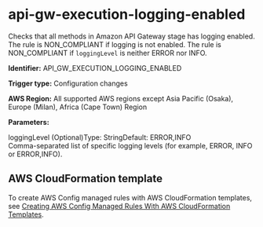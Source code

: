 # api\-gw\-execution\-logging\-enabled<a name="api-gw-execution-logging-enabled"></a>

Checks that all methods in Amazon API Gateway stage has logging enabled\. The rule is NON\_COMPLIANT if logging is not enabled\. The rule is NON\_COMPLIANT if `loggingLevel` is neither ERROR nor INFO\. 

**Identifier:** API\_GW\_EXECUTION\_LOGGING\_ENABLED

**Trigger type:** Configuration changes

**AWS Region:** All supported AWS regions except Asia Pacific \(Osaka\), Europe \(Milan\), Africa \(Cape Town\) Region

**Parameters:**

loggingLevel \(Optional\)Type: StringDefault: ERROR,INFO  
Comma\-separated list of specific logging levels \(for example, ERROR, INFO or ERROR,INFO\)\.

## AWS CloudFormation template<a name="w29aac11c33c17b7c17c15"></a>

To create AWS Config managed rules with AWS CloudFormation templates, see [Creating AWS Config Managed Rules With AWS CloudFormation Templates](aws-config-managed-rules-cloudformation-templates.md)\.